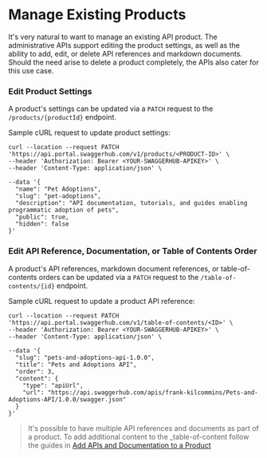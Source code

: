 # Manage Existing Products

It's very natural to want to manage an existing API product. The administrative APIs support editing the product settings, as well as the ability to add, edit, or delete API references and markdown documents. Should the need arise to delete a product completely, the APIs also cater for this use case.

### Edit Product Settings
A product's settings can be updated via a `PATCH` request to the `/products/{productId}` endpoint.

Sample cURL request to update product settings:

```
curl --location --request PATCH 'https://api.portal.swaggerhub.com/v1/products/<PRODUCT-ID>' \
--header 'Authorization: Bearer <YOUR-SWAGGERHUB-APIKEY>' \
--header 'Content-Type: application/json' \

--data '{
  "name": "Pet Adoptions",
  "slug": "pet-adoptions",
  "description": "API documentation, tutorials, and guides enabling programmatic adoption of pets",
  "public": true,
  "hidden": false
}'
```

### Edit API Reference, Documentation, or Table of Contents Order

A product's API references, markdown document references, or table-of-contents orders can be updated via a `PATCH` request to the `/table-of-contents/{id}` endpoint. 

Sample cURL request to update a product API reference:

```
curl --location --request PATCH 'https://api.portal.swaggerhub.com/v1/table-of-contents/<ID>' \
--header 'Authorization: Bearer <YOUR-SWAGGERHUB-APIKEY>' \
--header 'Content-Type: application/json' \

--data '{
  "slug": "pets-and-adoptions-api-1.0.0",
  "title": "Pets and Adoptions API",
  "order": 3,
  "content": {
    "type": "apiUrl",
    "url": "https://api.swaggerhub.com/apis/frank-kilcommins/Pets-and-Adoptions-API/1.0.0/swagger.json"
  } 
}'
```

> It's possible to have multiple API references and documents as part of a product. To add additional content to the _table-of-content follow the guides in [Add APIs and Documentation to a Product](#use-case-3---add-apis-and-documentation-to-a-product)
